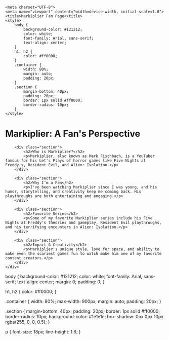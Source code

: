 <!DOCTYPE html>
<html lang="en">
<head> <link rel="stylesheet" href="styles.css">

    <meta charset="UTF-8">
    <meta name="viewport" content="width=device-width, initial-scale=1.0">
    <title>Markiplier Fan Page</title>
    <style>
        body {
            background-color: #121212;
            color: white;
            font-family: Arial, sans-serif;
            text-align: center;
        }
        h1, h2 {
            color: #ff0000;
        }
        .container {
            width: 80%;
            margin: auto;
            padding: 20px;
        }
        .section {
            margin-bottom: 40px;
            padding: 20px;
            border: 1px solid #ff0000;
            border-radius: 10px;
        }
    </style>
</head>
<body>
    <div class="container">
        <h1>Markiplier: A Fan's Perspective</h1>
        
        <div class="section">
            <h2>Who is Markiplier?</h2>
            <p>Markiplier, also known as Mark Fischbach, is a YouTuber famous for his Let's Plays of horror games like Five Nights at Freddy's, Resident Evil, and Alien: Isolation.</p>
        </div>
        
        <div class="section">
            <h2>Why I’m a Fan</h2>
            <p>I've been watching Markiplier since I was young, and his humor, storytelling, and creativity keep me coming back. His playthroughs are both entertaining and engaging.</p>
        </div>
        
        <div class="section">
            <h2>Favorite Series</h2>
            <p>Some of my favorite Markiplier series include his Five Nights at Freddy's theories and gameplay, Resident Evil playthroughs, and his terrifying encounters in Alien: Isolation.</p>
        </div>
        
        <div class="section">
            <h2>Impact & Creativity</h2>
            <p>Markiplier's unique style, love for space, and ability to make even the scariest games fun to watch make him one of my favorite content creators.</p>
        </div>
    </div>
</body>
</html>
body {
    background-color: #121212;
    color: white;
    font-family: Arial, sans-serif;
    text-align: center;
    margin: 0;
    padding: 0;
}

h1, h2 {
    color: #ff0000;
}

.container {
    width: 80%;
    max-width: 900px;
    margin: auto;
    padding: 20px;
}

.section {
    margin-bottom: 40px;
    padding: 20px;
    border: 1px solid #ff0000;
    border-radius: 10px;
    background-color: #1e1e1e;
    box-shadow: 0px 0px 10px rgba(255, 0, 0, 0.5);
}

p {
    font-size: 18px;
    line-height: 1.6;
}
